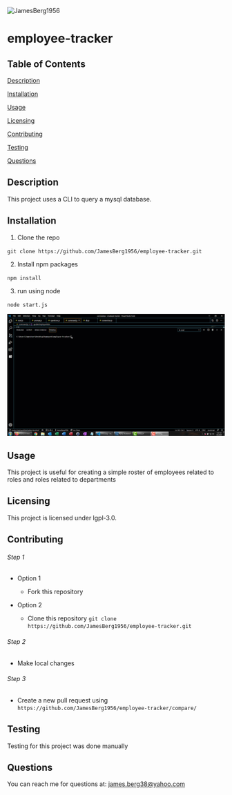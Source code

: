 ![JamesBerg1956](https://avatars0.githubusercontent.com/u/59320072?v=4)
# employee-tracker

## Table of Contents

[Description](./README.md#Description)

[Installation](./README.md#Installation)

[Usage](./README.md#Usage)

[Licensing](./README.md#Licensing)

[Contributing](./README.md#Contributing)

[Testing](./README.md#Testing)

[Questions](./README.md#Questions)
## Description
                        
This project uses a CLI to query a mysql database.
## Installation
                        
1. Clone the repo
                        
`git clone https://github.com/JamesBerg1956/employee-tracker.git`
                        
2. Install npm packages
                        
`npm install`

3. run using node

`node start.js`

![employee-tracker.gif](./employee-tracker.gif)

## Usage
                        
This project is useful for creating a simple roster of employees related to roles and roles related to departments
## Licensing
                        
This project is licensed under lgpl-3.0.
## Contributing
                        
###### Step 1
                        
* Option 1
                        
  - Fork this repository
                        
* Option 2
                        
  - Clone this repository `git clone https://github.com/JamesBerg1956/employee-tracker.git`
                        
###### Step 2
                        
* Make local changes
                        
###### Step 3
                        
* Create a new pull request using `https://github.com/JamesBerg1956/employee-tracker/compare/`
## Testing
                        
Testing for this project was done manually
## Questions
                        
You can reach me for questions at: james.berg38@yahoo.com